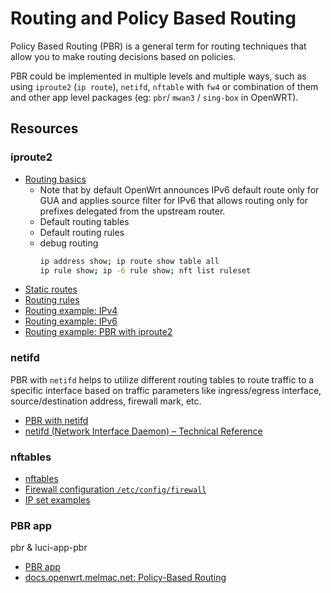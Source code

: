 # Routing and Policy Based Routing

Policy Based Routing (PBR) is a general term for routing techniques that allow
you to make routing decisions based on policies.

PBR could be implemented in multiple levels and multiple ways, such as using
`iproute2` (`ip route`), `netifd`, `nftable` with `fw4` or combination of them
and other app level packages (eg: `pbr`/ `mwan3` / `sing-box` in OpenWRT).

## Resources

### iproute2

- [Routing basics](https://openwrt.org/docs/guide-user/network/routing/basics)
  - Note that by default OpenWrt announces IPv6 default route only for GUA and
    applies source filter for IPv6 that allows routing only for prefixes
    delegated from the upstream router.
  - Default routing tables
  - Default routing rules
  - debug routing
    ```sh
    ip address show; ip route show table all
    ip rule show; ip -6 rule show; nft list ruleset
    ```
- [Static routes](https://openwrt.org/docs/guide-user/network/routing/routes_configuration)
- [Routing rules](https://openwrt.org/docs/guide-user/network/routing/ip_rules)
- [Routing example: IPv4](https://openwrt.org/docs/guide-user/network/routing/examples/routing_in_ipv4)
- [Routing example: IPv6](https://openwrt.org/docs/guide-user/network/routing/examples/routing_with_ipv6)
- [Routing example: PBR with iproute2](https://openwrt.org/docs/guide-user/network/routing/examples/pbr_iproute2)

### netifd

PBR with `netifd` helps to utilize different routing tables to route traffic to
a specific interface based on traffic parameters like ingress/egress interface,
source/destination address, firewall mark, etc.

- [PBR with netifd](https://openwrt.org/docs/guide-user/network/routing/pbr_netifd)
- [netifd (Network Interface Daemon) – Technical Reference](https://openwrt.org/docs/techref/netifd)

### nftables

- [nftables](https://openwrt.org/docs/guide-user/firewall/misc/nftables)
- [Firewall configuration `/etc/config/firewall`](https://openwrt.org/docs/guide-user/firewall/firewall_configuration)
- [IP set examples](https://openwrt.org/docs/guide-user/firewall/fw3_configurations/fw3_config_ipset)

### PBR app

pbr & luci-app-pbr

- [PBR app](https://openwrt.org/docs/guide-user/network/routing/pbr_app)
- [docs.openwrt.melmac.net: Policy-Based Routing](https://docs.openwrt.melmac.net/pbr/)
